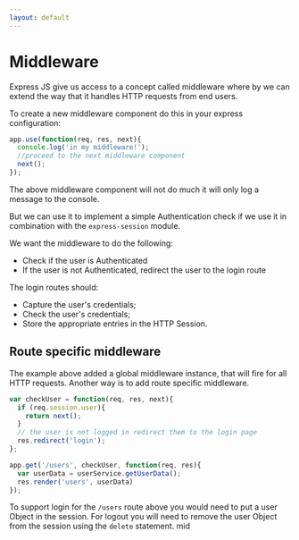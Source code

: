 ```yaml
---
layout: default
---
```


# Middleware

Express JS give us access to a concept called middleware where by we can extend the way that it handles HTTP requests from end users.

To create a new middleware component do this in your express configuration:

```javascript
app.use(function(req, res, next){
  console.log('in my middleware!');
  //proceed to the next middleware component
  next();
});
```

The above middleware component will not do much it will only log a message to the console.

But we can use it to implement a simple Authentication check if we use it in combination with the `express-session` module.

We want the middleware to do the following:

* Check if the user is Authenticated
* If the user is not Authenticated, redirect the user to the login route

The login routes should:

* Capture the user's credentials;
* Check the user's credentials;
* Store the appropriate entries in the HTTP Session.

## Route specific middleware

The example above added a global middleware instance, that will fire for all HTTP requests. Another way is to add route specific middleware.

```javascript
var checkUser = function(req, res, next){
  if (req.session.user){
    return next();
  }
  // the user is not logged in redirect them to the login page
  res.redirect('login');
};

app.get('/users', checkUser, function(req, res){
  var userData = userService.getUserData();
  res.render('users', userData)
});
```

To support login for the `/users` route above you would need to put a user Object in the session. For logout you will need to remove the user Object from the session using the `delete` statement.
mid
